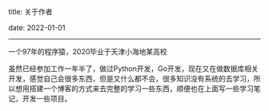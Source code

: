 title: 关于作者

date: 2022-01-01

---
一个97年的程序猿，2020毕业于天津小海地某高校

虽然已经参加工作一年半了，做过Python开发，Go开发，现在又在做数据库相关开发，感觉自己会很多东西，但是又什么都不会，很多知识没有系统的去学习，所以想用搭建一个博客的方式来去完整的学习一些东西，顺便也在上面写一些学习笔记，开发一些项目。